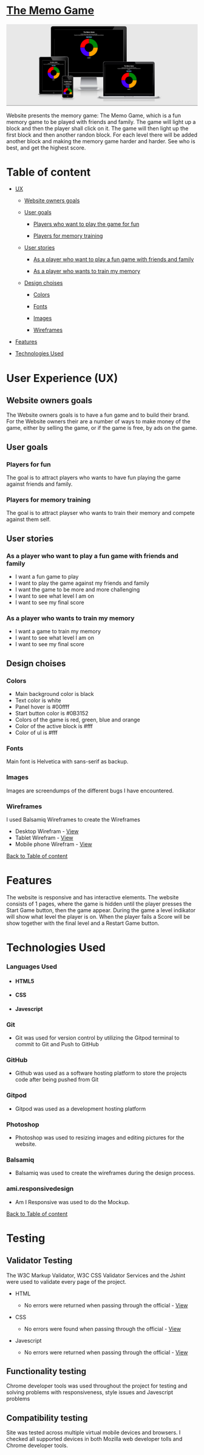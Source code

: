 # [The Memo Game](https://mrmorkeberg.github.io/Memgame/)

![Mockup](assets/css/images/Thememogame.png)

Website presents the memory game: The Memo Game, which is a fun memory game to be played with friends and family. The game will light up a block and then the player shall click on it. The game will then light up the first block and then another randon block. For each level there will be added another block and making the memory game harder and harder. See who is best, and get the highest score. 

# Table of content

- [UX](#ux) 

    - [Website owners goals](#website-owners-goals)

    - [User goals](#user-goals)

        - [Players who want to play the game for fun](#players-for-fun)

        - [Players for memory training](#players-for-memory-training)
    
    - [User stories](#user-stories)

        - [As a player who want to play a fun game with friends and family](#as-a-player-who-want-to-play-a-fun-game-with-friends-and-family)

        - [As a player who wants to train my memory](#as-a-player-who-wants-to-train-my-memory)

    - [Design choises](#design-choises)

        - [Colors](#colors)

        - [Fonts](#fonts)

        - [Images](#images)

        - [Wireframes](#wireframes)

- [Features](#features)

- [Technologies Used](#technologies-used)

# User Experience (UX)

## Website owners goals

The Website owners goals is to have a fun game and to build their brand. For the Website owners their are a number of ways to make money of the game, either by selling the game, or if the game is free, by ads on the game. 

## User goals

### **Players for fun**

The goal is to attract players who wants to have fun playing the game against friends and family.

### **Players for memory training**

The goal is to attract playser who wants to train their memory and compete against them self. 


## User stories

### **As a player who want to play a fun game with friends and family**
- I want a fun game to play
- I want to play the game against my friends and family
- I want the game to be more and more challenging
- I want to see what level I am on
- I want to see my final score

### **As a player who wants to train my memory**
- I want a game to train my memory
- I want to see what level I am on
- I want to see my final score

## Design choises

### **Colors**

- Main background color is black
- Text color is white 
- Panel hover is #00ffff
- Start button color is #0B3152
- Colors of the game is red, green, blue and orange
- Color of the active block is #fff
- Color of ul is #fff

### **Fonts**

Main font is Helvetica with sans-serif as backup.

### **Images**

Images are screendumps of the different bugs I have encountered.

### **Wireframes**

I used Balsamiq Wireframes to create the Wireframes

- Desktop Wirefram  - [View](assets/images/wireframes/memgame-desktop.pdf)
- Tablet Wirefram - [View](assets/images/wireframes/memgame-ipad.pdf)
- Mobile phone Wirefram - [View](assets/images/wireframes/memgame-iphone.pdf)

[Back to Table of content](#table-of-content)

# Features

The website is responsive and has interactive elements. The website consists of 1 pages, where the game is hidden until the player presses the Start Game button, then the game appear. During the game a level indikator will show what level the player is on. When the player fails a Score will be show together with the final level and a Restart Game button. 

# Technologies Used

### Languages Used

* #### HTML5
* #### CSS
* #### Javescript

### Git 

* Git was used for version control by utilizing the Gitpod terminal to commit to Git and Push to GitHub

### GitHub

* Github was used as a software hosting platform to store the projects code after being pushed from Git

### Gitpod

* Gitpod was used as a development hosting platform

### Photoshop

* Photoshop was used to resizing images and editing pictures for the website.

### Balsamiq

* Balsamiq was used to create the wireframes during the design process.

### ami.responsivedesign

* Am I Responsive was used to do the Mockup.

[Back to Table of content](#table-of-content)

# Testing

## Validator Testing

The W3C Markup Validator, W3C CSS Validator Services and the Jshint were used to validate every page of the project.

- HTML
    - No errors were returned when passing through the official - [View](assets/images/validator/html-validator.png)
- CSS
    - No errors were found when passing through the official - [View](assets/images/validator/css-validator.png)

- Javescript
    - No errors were returned when passing through the official - [View](assets/images/validator/jshing-validator.png)

## Functionality testing 

Chrome developer tools was used throughout the project for testing and solving problems with responsiveness, style issues and Javescript problems

## Compatibility testing
 Site was tested across multiple virtual mobile devices and browsers. I checked all supported devices in both Mozilla web developer tolls and Chrome developer tools.
